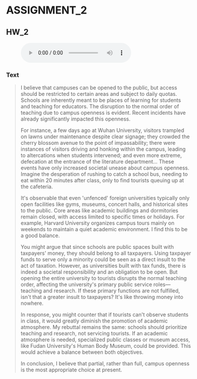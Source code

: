 # ASSIGNMENT_2

## HW_2

<figure>
  <audio controls>
    <source src="https://github.com/Bengerthelorf/Contents/raw/main/aud/hw_2.mp3" type="audio/mp3">
    Your browser does not support the audio element.
  </audio>
</figure>

### Text

> I believe that campuses can be opened to the public, but access should be restricted to certain areas and subject to daily quotas. Schools are inherently meant to be places of learning for students and teaching for educators. The disruption to the normal order of teaching due to campus openness is evident. Recent incidents have already significantly impacted this openness.
>
> For instance, a few days ago at Wuhan University, visitors trampled on lawns under maintenance despite clear signage; they crowded the cherry blossom avenue to the point of impassability; there were instances of visitors driving and honking within the campus, leading to altercations when students intervened; and even more extreme, defecation at the entrance of the literature department... These events have only increased societal unease about campus openness. Imagine the desperation of rushing to catch a school bus, needing to eat within 20 minutes after class, only to find tourists queuing up at the cafeteria.
>
> It's observable that even 'unfenced' foreign universities typically only open facilities like gyms, museums, concert halls, and historical sites to the public. Core areas like academic buildings and dormitories remain closed, with access limited to specific times or holidays. For example, Harvard University organizes campus tours mainly on weekends to maintain a quiet academic environment. I find this to be a good balance.
>
> You might argue that since schools are public spaces built with taxpayers' money, they should belong to all taxpayers. Using taxpayer funds to serve only a minority could be seen as a direct insult to the act of taxation. However, as universities built with tax funds, there is indeed a societal responsibility and an obligation to be open. But opening the entire university to tourists disrupts the normal teaching order, affecting the university's primary public service roles—teaching and research. If these primary functions are not fulfilled, isn't that a greater insult to taxpayers? It's like throwing money into nowhere.
>
> In response, you might counter that if tourists can't observe students in class, it would greatly diminish the promotion of academic atmosphere. My rebuttal remains the same: schools should prioritize teaching and research, not servicing tourists. If an academic atmosphere is needed, specialized public classes or museum access, like Fudan University's Human Body Museum, could be provided. This would achieve a balance between both objectives.
>
> In conclusion, I believe that partial, rather than full, campus openness is the most appropriate choice at present.
